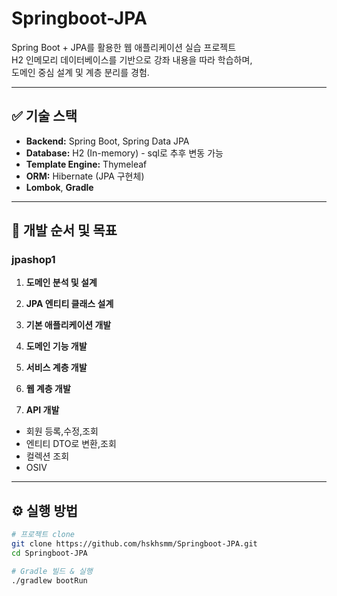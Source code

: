 # Springboot-JPA

Spring Boot + JPA를 활용한 웹 애플리케이션 실습 프로젝트  
H2 인메모리 데이터베이스를 기반으로 강좌 내용을 따라 학습하며,  
도메인 중심 설계 및 계층 분리를 경험.

---

## ✅ 기술 스택

- **Backend:** Spring Boot, Spring Data JPA
- **Database:** H2 (In-memory) - sql로 추후 변동 가능
- **Template Engine:** Thymeleaf
- **ORM:** Hibernate (JPA 구현체)
- **Lombok**, **Gradle**


---

## 🧱 개발 순서 및 목표

### jpashop1

1. **도메인 분석 및 설계**


2. **JPA 엔티티 클래스 설계**


3. **기본 애플리케이션 개발**


4. **도메인 기능 개발**


5. **서비스 계층 개발**


6. **웹 계층 개발**


7. **API 개발**
- 회원 등록,수정,조회
- 엔티티 DTO로 변환,조회
- 컬렉션 조회
- OSIV
---


## ⚙️ 실행 방법

```bash
# 프로젝트 clone
git clone https://github.com/hskhsmm/Springboot-JPA.git
cd Springboot-JPA

# Gradle 빌드 & 실행
./gradlew bootRun
